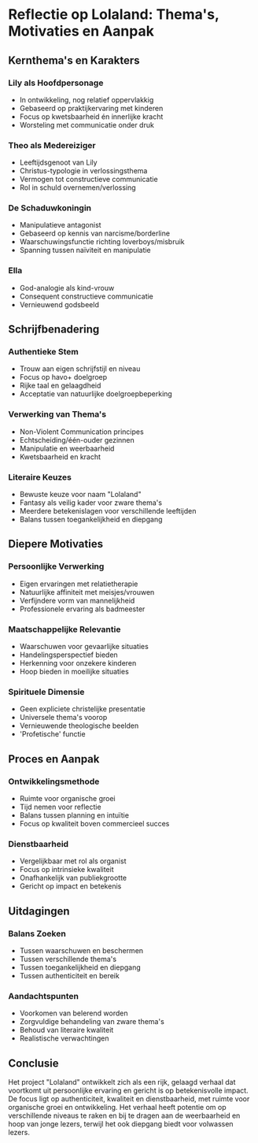 # Reflectie op Lolaland: Thema's, Motivaties en Aanpak




## Kernthema's en Karakters

### Lily als Hoofdpersonage
- In ontwikkeling, nog relatief oppervlakkig
- Gebaseerd op praktijkervaring met kinderen
- Focus op kwetsbaarheid én innerlijke kracht
- Worsteling met communicatie onder druk

### Theo als Medereiziger
- Leeftijdsgenoot van Lily
- Christus-typologie in verlossingsthema
- Vermogen tot constructieve communicatie
- Rol in schuld overnemen/verlossing

### De Schaduwkoningin
- Manipulatieve antagonist
- Gebaseerd op kennis van narcisme/borderline
- Waarschuwingsfunctie richting loverboys/misbruik
- Spanning tussen naïviteit en manipulatie

### Ella
- God-analogie als kind-vrouw
- Consequent constructieve communicatie
- Vernieuwend godsbeeld

## Schrijfbenadering

### Authentieke Stem
- Trouw aan eigen schrijfstijl en niveau
- Focus op havo+ doelgroep
- Rijke taal en gelaagdheid
- Acceptatie van natuurlijke doelgroepbeperking

### Verwerking van Thema's
- Non-Violent Communication principes
- Echtscheiding/één-ouder gezinnen
- Manipulatie en weerbaarheid
- Kwetsbaarheid en kracht

### Literaire Keuzes
- Bewuste keuze voor naam "Lolaland"
- Fantasy als veilig kader voor zware thema's
- Meerdere betekenislagen voor verschillende leeftijden
- Balans tussen toegankelijkheid en diepgang

## Diepere Motivaties

### Persoonlijke Verwerking
- Eigen ervaringen met relatietherapie
- Natuurlijke affiniteit met meisjes/vrouwen
- Verfijndere vorm van mannelijkheid
- Professionele ervaring als badmeester

### Maatschappelijke Relevantie
- Waarschuwen voor gevaarlijke situaties
- Handelingsperspectief bieden
- Herkenning voor onzekere kinderen
- Hoop bieden in moeilijke situaties

### Spirituele Dimensie
- Geen expliciete christelijke presentatie
- Universele thema's voorop
- Vernieuwende theologische beelden
- 'Profetische' functie

## Proces en Aanpak

### Ontwikkelingsmethode
- Ruimte voor organische groei
- Tijd nemen voor reflectie
- Balans tussen planning en intuïtie
- Focus op kwaliteit boven commercieel succes

### Dienstbaarheid
- Vergelijkbaar met rol als organist
- Focus op intrinsieke kwaliteit
- Onafhankelijk van publiekgrootte
- Gericht op impact en betekenis

## Uitdagingen

### Balans Zoeken
- Tussen waarschuwen en beschermen
- Tussen verschillende thema's
- Tussen toegankelijkheid en diepgang
- Tussen authenticiteit en bereik

### Aandachtspunten
- Voorkomen van belerend worden
- Zorgvuldige behandeling van zware thema's
- Behoud van literaire kwaliteit
- Realistische verwachtingen

## Conclusie
Het project "Lolaland" ontwikkelt zich als een rijk, gelaagd verhaal dat voortkomt uit persoonlijke ervaring en gericht is op betekenisvolle impact. De focus ligt op authenticiteit, kwaliteit en dienstbaarheid, met ruimte voor organische groei en ontwikkeling. Het verhaal heeft potentie om op verschillende niveaus te raken en bij te dragen aan de weerbaarheid en hoop van jonge lezers, terwijl het ook diepgang biedt voor volwassen lezers.